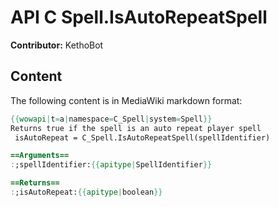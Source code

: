 # API C Spell.IsAutoRepeatSpell

**Contributor:** KethoBot

## Content

The following content is in MediaWiki markdown format:

```mediawiki
{{wowapi|t=a|namespace=C_Spell|system=Spell}}
Returns true if the spell is an auto repeat player spell
 isAutoRepeat = C_Spell.IsAutoRepeatSpell(spellIdentifier)

==Arguments==
:;spellIdentifier:{{apitype|SpellIdentifier}}

==Returns==
:;isAutoRepeat:{{apitype|boolean}}
```